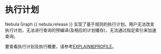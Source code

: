 # 执行计划

Nebula Graph {{ nebula.release }} 实现了基于规则的执行计划。用户无法改变执行计划，无法进行查询的预编译(及相应的计划缓存)，无法通过指定索引来加速查询。

要查看执行计划及执行概要，请参考[EXPLAIN和PROFILE](../3.ngql-guide/17.query-tuning-statements/1.explain-and-profile.md)。

